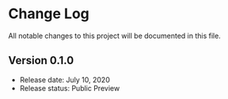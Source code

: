 # Change Log
All notable changes to this project will be documented in this file.

## Version 0.1.0

- Release date: July 10, 2020
- Release status: Public Preview

